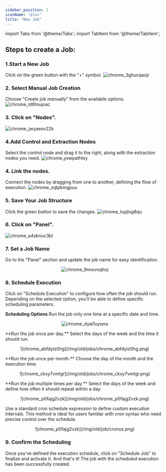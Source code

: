 ```yaml
---
sidebar_position: 1
iconName: "plus"
title: "New Job"
---
```

import Tabs from '@theme/Tabs';
import TabItem from '@theme/TabItem';


## Steps to create a Job:

### 1.Start a New Job
Click on the green button with the "+" symbol.
![chrome_3ghucqaojr](/img/old/jobs/chrome_3ghucqaojr.png)

### 2. Select Manual Job Creation
Choose "Create job manually" from the available options.
![chrome_ld6tnujoac](/img/old/jobs/chrome_ld6tnujoac.png)

### 3. Click on "Nodes".
![chrome_jwyaeov22k](/img/old/jobs/chrome_jwyaeov22k.png)

### 4.Add Control and Extraction Nodes
Select the control node and drag it to the right, along with the extraction nodes you need.
![chrome_yswpathtsy](/img/old/jobs/chrome_yswpathtsy.gif)

### 4. Link the nodes.
Connect the nodes by dragging from one to another, defining the flow of execution.
![chrome_zqtpkmgpuu](/img/old/jobs/chrome_zqtpkmgpuu.gif)

### 5. Save Your Job Structure
Click the green button to save the changes.
![chrome_lupjlxg8qu](/img/old/jobs/chrome_lupjlxg8qu.png)

### 6. Click on "Panel".
![chrome_a4sbnuc3bl](/img/old/jobs/chrome_a4sbnuc3bl.png)

### 7.  Set a Job Name
Go to the "Panel" section and update the job name for easy identification.
    <p align="center">
    ![chrome_9nnsvoqhoj](/img/old/jobs/chrome_9nnsvoqhoj.png)
    </p>

### 8. Schedule Execution

Click on "Schedule Execution" to configure how often the job should run. Depending on the selected option, you'll be able to define specific scheduling parameters.

**Scheduling Options** 
<Tabs>
  <TabItem value="Once Only" label="Once Only" default>
    Run the job only one time at a specific date and time.
    <p align="center">
    ![chrome_dyal1oysms](/img/old/jobs/chrome_dyal1oysms.png)
    </p>

  </TabItem>
  <TabItem value="Once per Day" label="Once per Day">
    **Run the job once per day.**
    Select the days of the week and the time it should run.
    <p align="center">
        ![chrome_abfdyiz0hg](/img/old/jobs/chrome_abfdyiz0hg.png)
    </p>
  </TabItem>
  <TabItem value=" Once per Month" label=" Once per Month">
    **Run the job once per month.**
    Choose the day of the month and the execution time.
    <p align="center">
     ![chrome_ckxy7vmtgr](/img/old/jobs/chrome_ckxy7vmtgr.png)
    </p>
  </TabItem>
  <TabItem value="More than Once per Day" label="More than Once per Day">
    **Run the job multiple times per day.**
    Select the days of the week and define how often it should repeat within a day.
    <p align="center">
        ![chrome_p0fajg2vzk](/img/old/jobs/chrome_p0fajg2vzk.png)
    </p>
  </TabItem>
  <TabItem value="Custom Cron" label="Custom Cron">
    Use a standard cron schedule expression to define custom execution intervals.
    This method is ideal for users familiar with cron syntax who need precise control over the schedule.
    <p align="center">
        ![chrome_p0fajg2vzk](/img/old/job/cronos.png)
    </p>
    
  </TabItem>

</Tabs>

### 9. Confirm the Scheduling
Once you’ve defined the execution schedule, click on "Schedule Job" to finalize and activate it.
And that's it! The job with the scheduled execution has been successfully created.